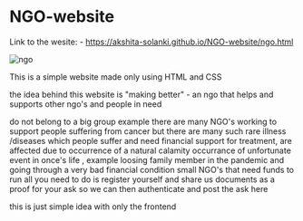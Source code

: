 # NGO-website

Link to the wesite: - https://akshita-solanki.github.io/NGO-website/ngo.html




![ngo](https://user-images.githubusercontent.com/80886593/167295557-46ae2566-8ca8-4520-9c51-95edba726c1c.png)




This is a simple website made only using HTML and CSS


the idea behind this website is "making better" - an ngo that helps and supports other ngo's and people in need
  
do not belong to a big group example there are many NGO's working to support people suffering from cancer but there are many such rare illness /diseases which people suffer and need financial support for treatment, 
are affected due to occurrence of a natural calamity
occurrance of unfortunate event in once's life , example loosing family member in the pandemic and going through a very bad financial condition
small NGO's that need funds to run
all you need to do is register yourself and share us documents as a proof for your ask so we can then authenticate and post the ask here

this is just simple idea with only the frontend


